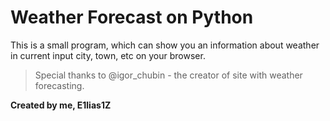 # Weather Forecast on Python
This is a small program, which can show you an information about weather in current
input city, town, etc on your browser.

>Special thanks to @igor_chubin - the creator of site with weather forecasting.

**Created by me, E1lias1Z**